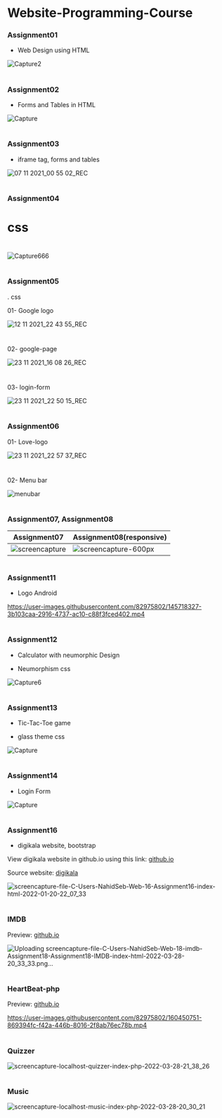# Website-Programming-Course

### Assignment01

- Web Design using HTML 

![Capture2](https://user-images.githubusercontent.com/82975802/139927774-c6e4fa04-7004-4901-97c5-1f42a77fa7f7.PNG)


#

### Assignment02

- Forms and Tables in HTML

![Capture](https://user-images.githubusercontent.com/82975802/139927647-ae6b24fe-de94-4b87-bf1d-cb148570b3ab.PNG)

#

### Assignment03

- iframe tag, forms and tables

![07 11 2021_00 55 02_REC](https://user-images.githubusercontent.com/82975802/140624374-ea36cea4-30c5-420c-8238-65f3020ffa07.png)

#

### Assignment04

# css

#

![Capture666](https://user-images.githubusercontent.com/82975802/140944028-0cac1a12-0c38-489b-be14-4873d08f8a2c.PNG)

#

### Assignment05

. css

01- Google logo

![12 11 2021_22 43 55_REC](https://user-images.githubusercontent.com/82975802/141522546-17b98194-f57d-4d82-a085-ba4b4475de54.png)

#

02- google-page

![23 11 2021_16 08 26_REC](https://user-images.githubusercontent.com/82975802/143025503-33fc75bf-6210-4eac-b799-925a3f44bfe6.png)

#

03- login-form

![23 11 2021_22 50 15_REC](https://user-images.githubusercontent.com/82975802/143090014-726987d2-08e7-45a3-a037-6fc1c0afb588.png)

#

### Assignment06

01- Love-logo

![23 11 2021_22 57 37_REC](https://user-images.githubusercontent.com/82975802/143091144-1cb14ba9-0be7-491a-84b1-f4a5a04e07f8.png)

#

02- Menu bar

![menubar](https://user-images.githubusercontent.com/82975802/143285886-93b8fe1a-3dea-4a85-9f96-e3f16e76e4ec.png)

#

### Assignment07, Assignment08

| Assignment07 | Assignment08(responsive) |
| ------------ | ------------ |
| ![screencapture](https://user-images.githubusercontent.com/82975802/143606718-9abe7118-78c5-4e6d-9546-53877304ed0c.png) | ![screencapture-600px](https://user-images.githubusercontent.com/82975802/143619715-3d4fc494-d65e-4303-98ab-178480a94ca2.png) |

#

### Assignment11

- Logo Android

https://user-images.githubusercontent.com/82975802/145718327-3b103caa-2916-4737-ac10-c88f3fced402.mp4

#

### Assignment12

- Calculator with neumorphic Design

- Neumorphism css


![Capture6](https://user-images.githubusercontent.com/82975802/146650848-f442cf64-2487-40d1-ae43-45a236e0e424.PNG)


#

### Assignment13

- Tic-Tac-Toe game

- glass theme css

![Capture](https://user-images.githubusercontent.com/82975802/147499935-8a1eb8cd-7c6b-4004-8fc5-dade65c9e504.PNG)

#

### Assignment14


- Login Form


![Capture](https://user-images.githubusercontent.com/82975802/147980164-076dae35-563f-4186-8978-c7d503ac0c83.PNG)

#

### Assignment16

- digikala website, bootstrap

View digikala website in github.io using this link: [github.io](https://nahidebrahimian.github.io/Website-Programming-Course/Assignment16/)

Source website: [digikala](https://www.digikala.com/)

![screencapture-file-C-Users-NahidSeb-Web-16-Assignment16-index-html-2022-01-20-22_07_33](https://user-images.githubusercontent.com/82975802/150400934-1c9cce45-5aa5-4efe-8ccb-6f7a26d14f40.png)

#

### IMDB

Preview: [github.io](https://nahidebrahimian.github.io/Website-Programming-Course/IMDB/)

![Uploading screencapture-file-C-Users-NahidSeb-Web-18-imdb-Assignment18-Assignment18-IMDB-index-html-2022-03-28-20_33_33.png…]()

#

### HeartBeat-php

Preview: [github.io](https://nahidebrahimian.github.io/Website-Programming-Course/HeartBeat-php/)


https://user-images.githubusercontent.com/82975802/160450751-869394fc-f42a-446b-8016-2f8ab76ec78b.mp4


#

### Quizzer

![screencapture-localhost-quizzer-index-php-2022-03-28-21_38_26](https://user-images.githubusercontent.com/82975802/160450997-2ee3187b-5979-4af7-93ec-9d32c83321dc.png)


#

### Music

![screencapture-localhost-music-index-php-2022-03-28-20_30_21](https://user-images.githubusercontent.com/82975802/160451115-6b421c9f-d61e-40ea-a263-66de9702e58e.png)


